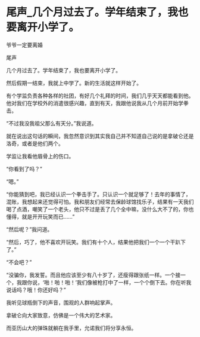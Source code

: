 # 尾声_几个月过去了。学年结束了，我也要离开小学了。

爷爷一定要离婚

尾声

几个月过去了。学年结束了，我也要离开小学了。

然后假期一结束，我就上中学了。新的生活就这样开始了。

有个学监负责各种各样的社团，有好几个礼拜的时间，我们几乎天天都能看到他。他对我们在学校外的消遣很感兴趣，直到有天，我跟他说我从几个月前开始学拳击。

“不过我没我祖父那么有天分。”我说道。

就在说出这句话的瞬间，我忽然意识到其实我自己并不知道自己说的是拿破仑还是洛奇，或者是他们两个。

学监让我看他眉骨上的伤口。

“你看到了吗？”

“嗯。”

“你能猜到吧，我已经认识一个拳击手了。只认识一个就足够了！去年的事情了，混账，我想起来还觉得可怕。我和朋友们经常去保龄球馆找乐子，结果有一天我们喝了点酒，嘲笑了一个老头，他只不过是丢了几个全中嘛，没什么大不了的，你也懂得，就是开开玩笑而已……”

“然后呢？”我问道。

“然后，巧了，他不喜欢开玩笑。我们有十个人，结果他把我们一个一个干趴下了。”

“不会吧？”

“没骗你，我发誓。而且他应该至少有八十岁了，还瘦得跟张纸一样。一个接一个，我跟你说，‘啪！啪！啪！’我们像被枪打中了一样，一个个倒下去。你在听我说话吗？哦！你还好吗？”

我听见球瓶倒下的声音，围观的人群响起掌声。

拿破仑向大家致意，仿佛是一个伟大的艺术家。

而亚历山大的弹珠就躺在我手里，允诺我们将分享永恒。
